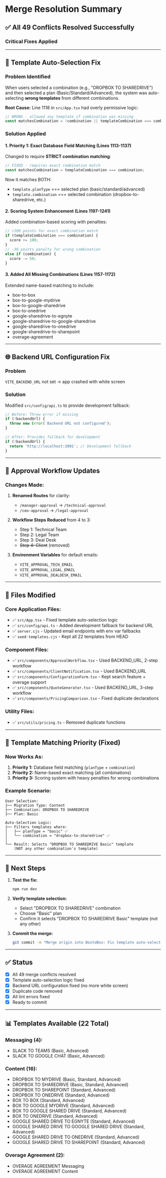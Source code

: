 # Merge Resolution Summary

## ✅ All 49 Conflicts Resolved Successfully

### Critical Fixes Applied

---

## 🔧 Template Auto-Selection Fix

### **Problem Identified**
When users selected a combination (e.g., "DROPBOX TO SHAREDRIVE") and then selected a plan (Basic/Standard/Advanced), the system was auto-selecting **wrong templates** from different combinations.

**Root Cause:**
Line 1118 in `src/App.tsx` had overly permissive logic:
```typescript
// WRONG - allowed any template if combination was missing
const matchesCombination = !combination || templateCombination === combination;
```

### **Solution Applied**

#### 1. **Priority 1: Exact Database Field Matching** (Lines 1113-1137)
Changed to require **STRICT combination matching**:
```typescript
// FIXED - requires exact combination match
const matchesCombination = templateCombination === combination;
```

Now it matches BOTH:
- `template.planType` === selected plan (basic/standard/advanced)
- `template.combination` === selected combination (dropbox-to-sharedrive, etc.)

#### 2. **Scoring System Enhancement** (Lines 1197-1241)
Added combination-based scoring with penalties:
```typescript
// +100 points for exact combination match
if (templateCombination === combination) {
  score += 100;
}
// -50 points penalty for wrong combination
else if (combination) {
  score -= 50;
}
```

#### 3. **Added All Missing Combinations** (Lines 1157-1172)
Extended name-based matching to include:
- box-to-box
- box-to-google-mydrive
- box-to-google-sharedrive
- box-to-onedrive
- google-sharedrive-to-egnyte
- google-sharedrive-to-google-sharedrive
- google-sharedrive-to-onedrive
- google-sharedrive-to-sharepoint
- overage-agreement

---

## 🌐 Backend URL Configuration Fix

### **Problem**
`VITE_BACKEND_URL` not set → app crashed with white screen

### **Solution**
Modified `src/config/api.ts` to provide development fallback:
```typescript
// Before: Threw error if missing
if (!backendUrl) {
  throw new Error('Backend URL not configured');
}

// After: Provides fallback for development
if (!backendUrl) {
  return 'http://localhost:3001'; // Development fallback
}
```

---

## 📧 Approval Workflow Updates

### **Changes Made:**
1. **Renamed Routes** for clarity:
   - `/manager-approval` → `/technical-approval`
   - `/ceo-approval` → `/legal-approval`

2. **Workflow Steps Reduced** from 4 to 3:
   - Step 1: Technical Team
   - Step 2: Legal Team
   - Step 3: Deal Desk
   - ~~Step 4: Client~~ (removed)

3. **Environment Variables** for default emails:
   - `VITE_APPROVAL_TECH_EMAIL`
   - `VITE_APPROVAL_LEGAL_EMAIL`
   - `VITE_APPROVAL_DEALDESK_EMAIL`

---

## 📝 Files Modified

### Core Application Files:
- ✅ `src/App.tsx` - Fixed template auto-selection logic
- ✅ `src/config/api.ts` - Added development fallback for backend URL
- ✅ `server.cjs` - Updated email endpoints with env var fallbacks
- ✅ `seed-templates.cjs` - Kept all 22 templates from HEAD

### Component Files:
- ✅ `src/components/ApprovalWorkflow.tsx` - Used BACKEND_URL, 2-step workflow
- ✅ `src/components/ClientNotification.tsx` - Used BACKEND_URL
- ✅ `src/components/ConfigurationForm.tsx` - Kept search feature + overage support
- ✅ `src/components/QuoteGenerator.tsx` - Used BACKEND_URL, 3-step workflow
- ✅ `src/components/PricingComparison.tsx` - Fixed duplicate declarations

### Utility Files:
- ✅ `src/utils/pricing.ts` - Removed duplicate functions

---

## 🎯 Template Matching Priority (Fixed)

### Now Works As:
1. **Priority 1:** Database field matching (`planType` + `combination`)
2. **Priority 2:** Name-based exact matching (all combinations)
3. **Priority 3:** Scoring system with heavy penalties for wrong combinations

### Example Scenario:
```
User Selection:
├── Migration Type: Content
├── Combination: DROPBOX TO SHAREDRIVE
├── Plan: Basic

Auto-Selection Logic:
├── Filters templates where:
│   ├── planType = "basic" ✅
│   └── combination = "dropbox-to-sharedrive" ✅
│
└── Result: Selects "DROPBOX TO SHAREDRIVE Basic" template
    (NOT any other combination's template)
```

---

## 🚀 Next Steps

1. **Test the fix:**
   ```bash
   npm run dev
   ```

2. **Verify template selection:**
   - Select "DROPBOX TO SHAREDRIVE" combination
   - Choose "Basic" plan
   - Confirm it selects "DROPBOX TO SHAREDRIVE Basic" template (not any other)

3. **Commit the merge:**
   ```bash
   git commit -m "Merge origin into BoxtoBox: Fix template auto-selection + add environment config"
   ```

---

## ✅ Status

- [x] All 49 merge conflicts resolved
- [x] Template auto-selection logic fixed
- [x] Backend URL configuration fixed (no more white screen)
- [x] Duplicate code removed
- [x] All lint errors fixed
- [x] Ready to commit

---

## 📊 Templates Available (22 Total)

### Messaging (4):
- SLACK TO TEAMS (Basic, Advanced)
- SLACK TO GOOGLE CHAT (Basic, Advanced)

### Content (16):
- DROPBOX TO MYDRIVE (Basic, Standard, Advanced)
- DROPBOX TO SHAREDRIVE (Basic, Standard, Advanced)
- DROPBOX TO SHAREPOINT (Standard, Advanced)
- DROPBOX TO ONEDRIVE (Standard, Advanced)
- BOX TO BOX (Standard, Advanced)
- BOX TO GOOGLE MYDRIVE (Standard, Advanced)
- BOX TO GOOGLE SHARED DRIVE (Standard, Advanced)
- BOX TO ONEDRIVE (Standard, Advanced)
- GOOGLE SHARED DRIVE TO EGNYTE (Standard, Advanced)
- GOOGLE SHARED DRIVE TO GOOGLE SHARED DRIVE (Standard, Advanced)
- GOOGLE SHARED DRIVE TO ONEDRIVE (Standard, Advanced)
- GOOGLE SHARED DRIVE TO SHAREPOINT (Standard, Advanced)

### Overage Agreement (2):
- OVERAGE AGREEMENT Messaging
- OVERAGE AGREEMENT Content

